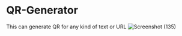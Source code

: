 # QR-Generator
This can generate QR for any kind of text or URL
![Screenshot (135)](https://user-images.githubusercontent.com/72140946/229026974-aff8c526-85e5-41f2-80c7-874dfb0ec96b.png)
